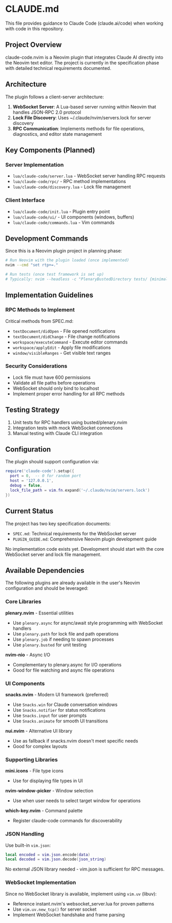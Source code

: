 # CLAUDE.md

This file provides guidance to Claude Code (claude.ai/code) when working with code in this repository.

## Project Overview

claude-code.nvim is a Neovim plugin that integrates Claude AI directly into the Neovim text editor. The project is currently in the specification phase with detailed technical requirements documented.

## Architecture

The plugin follows a client-server architecture:

1. **WebSocket Server**: A Lua-based server running within Neovim that handles JSON-RPC 2.0 protocol
2. **Lock File Discovery**: Uses ~/.claude/nvim/servers.lock for server discovery
3. **RPC Communication**: Implements methods for file operations, diagnostics, and editor state management

## Key Components (Planned)

### Server Implementation
- `lua/claude-code/server.lua` - WebSocket server handling RPC requests
- `lua/claude-code/rpc/` - RPC method implementations
- `lua/claude-code/discovery.lua` - Lock file management

### Client Interface
- `lua/claude-code/init.lua` - Plugin entry point
- `lua/claude-code/ui/` - UI components (windows, buffers)
- `lua/claude-code/commands.lua` - Vim commands

## Development Commands

Since this is a Neovim plugin project in planning phase:

```bash
# Run Neovim with the plugin loaded (once implemented)
nvim --cmd "set rtp+=."

# Run tests (once test framework is set up)
# Typically: nvim --headless -c "PlenaryBustedDirectory tests/ {minimal_init.lua}"
```

## Implementation Guidelines

### RPC Methods to Implement

Critical methods from SPEC.md:
- `textDocument/didOpen` - File opened notifications
- `textDocument/didChange` - File change notifications
- `workspace/executeCommand` - Execute editor commands
- `workspace/applyEdit` - Apply file modifications
- `window/visibleRanges` - Get visible text ranges

### Security Considerations

- Lock file must have 600 permissions
- Validate all file paths before operations
- WebSocket should only bind to localhost
- Implement proper error handling for all RPC methods

## Testing Strategy

1. Unit tests for RPC handlers using busted/plenary.nvim
2. Integration tests with mock WebSocket connections
3. Manual testing with Claude CLI integration

## Configuration

The plugin should support configuration via:
```lua
require('claude-code').setup({
  port = 0,  -- 0 for random port
  host = '127.0.0.1',
  debug = false,
  lock_file_path = vim.fn.expand('~/.claude/nvim/servers.lock')
})
```

## Current Status

The project has two key specification documents:
- `SPEC.md`: Technical requirements for the WebSocket server
- `PLUGIN_GUIDE.md`: Comprehensive Neovim plugin development guide

No implementation code exists yet. Development should start with the core WebSocket server and lock file management.

## Available Dependencies

The following plugins are already available in the user's Neovim configuration and should be leveraged:

### Core Libraries

**plenary.nvim** - Essential utilities
- Use `plenary.async` for async/await style programming with WebSocket handlers
- Use `plenary.path` for lock file and path operations
- Use `plenary.job` if needing to spawn processes
- Use `plenary.busted` for unit testing

**nvim-nio** - Async I/O
- Complementary to plenary.async for I/O operations
- Good for file watching and async file operations

### UI Components

**snacks.nvim** - Modern UI framework (preferred)
- Use `Snacks.win` for Claude conversation windows
- Use `Snacks.notifier` for status notifications
- Use `Snacks.input` for user prompts
- Use `Snacks.animate` for smooth UI transitions

**nui.nvim** - Alternative UI library
- Use as fallback if snacks.nvim doesn't meet specific needs
- Good for complex layouts

### Supporting Libraries

**mini.icons** - File type icons
- Use for displaying file types in UI

**nvim-window-picker** - Window selection
- Use when user needs to select target window for operations

**which-key.nvim** - Command palette
- Register claude-code commands for discoverability

### JSON Handling

Use built-in `vim.json`:
```lua
local encoded = vim.json.encode(data)
local decoded = vim.json.decode(json_string)
```

No external JSON library needed - vim.json is sufficient for RPC messages.

### WebSocket Implementation

Since no WebSocket library is available, implement using `vim.uv` (libuv):
- Reference instant.nvim's websocket_server.lua for proven patterns
- Use `vim.uv.new_tcp()` for server socket
- Implement WebSocket handshake and frame parsing